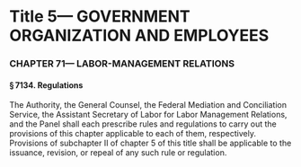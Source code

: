 
# Title 5— GOVERNMENT ORGANIZATION AND EMPLOYEES
### CHAPTER 71— LABOR-MANAGEMENT RELATIONS
#### § 7134. Regulations

The Authority, the General Counsel, the Federal Mediation and Conciliation Service, the Assistant Secretary of Labor for Labor Management Relations, and the Panel shall each prescribe rules and regulations to carry out the provisions of this chapter applicable to each of them, respectively. Provisions of subchapter II of chapter 5 of this title shall be applicable to the issuance, revision, or repeal of any such rule or regulation.
